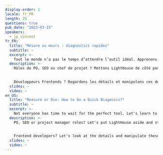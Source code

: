 ```yaml
---
display-order: 1
locale: fr_FR
length: 25
questions: true
pub_date: "2023-03-15"
speakers:
  - jp_vincent
fr_FR:
  title: "Mesure ou meurs : diagnostics rapides"
  subtitle: ~
  excerpt: >-
    Tout le monde n’a pas le temps d’attendre l’outil idéal. Apprenons à diagnostiquer avec les outils que nous avons sous la main.
  description: >-
    Rôles de PO, SEO ou chef de projet ? Mettons LightHouse de côté pour partir sur des outils plus précis permettant d'orienter vos développeurs et de juger de la performance en sortie. À ce niveau, le calibrage de Webpagetest ou Chrome DevTools et leur lecture attentive vous permettront d'avoir un pilotage réaliste des projets.
    
    
    Développeurs Frontends ? Regardons les détails et manipulons ces deux outils d'experts. Bonus pour les applications JS lourdes : les outils et méthodes pour alléger le frontend.
  slides: ~
  video: ~
en_US:
  title: "Measure or Die: How to Do a Quick Diagnosis?"
  subtitle: ~
  excerpt: >-
    Not everyone has time to wait for the perfect tool. Let's learn to diagnose with the tools we have at hand.
  description: >-
    PO, SEO or project manager roles? Let's put LightHouse aside and start with more precise tools to guide your developers and judge output performance. At this level, calibrating Webpagetest or Chrome DevTools and reading them carefully will allow you to have realistic project management.
    
    
    Frontend developers? Let's look at the details and manipulate these two expert tools. Bonus for heavy JS applications: tools and methods to lighten the frontend.
  slides: ~
  video: ~
---
```

